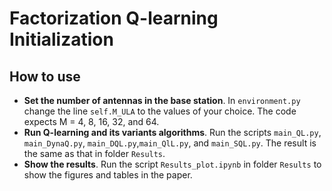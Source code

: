 # Factorization Q-learning Initialization

## How to use
* **Set the number of antennas in the base station**. In `environment.py` change the line `self.M_ULA` to the values of your choice. The code expects M = 4, 8, 16, 32, and 64.
* **Run Q-learning and its variants algorithms**. Run the scripts `main_QL.py`, `main_DynaQ.py`, `main_DQL.py`,`main_QlL.py`,  and `main_SQL.py`. The result is the same as that in folder `Results`.  
* **Show the results**. Run the script `Results_plot.ipynb` in folder `Results` to show the figures and tables in the paper.
